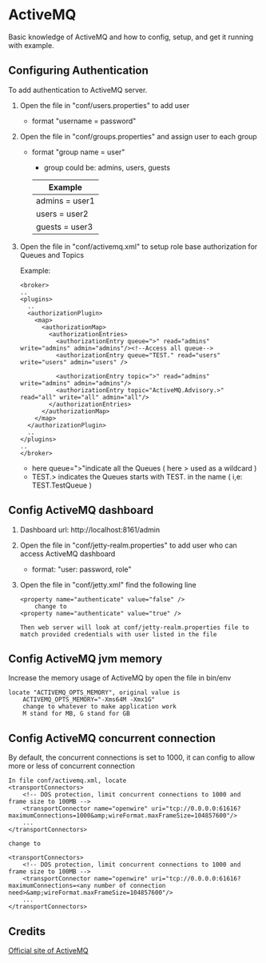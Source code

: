# ActiveMQ
Basic knowledge of ActiveMQ and how to config, setup, and get it running with example.

## Configuring Authentication
To add authentication to ActiveMQ server.

1. Open the file in "conf/users.properties" to add user
    - format "username = password"
2. Open the file in "conf/groups.properties" and assign user to each group
    - format "group name = user"
      -  group could be: admins, users, guests</br>
        
        |  Example      |
        |---------------|
        | admins = user1|
        | users = user2 |
        | guests = user3|

3. Open the file in "conf/activemq.xml" to setup role base authorization for Queues and Topics

    Example:
    ```
    <broker> 
    .. 
    <plugins> 
      .. 
      <authorizationPlugin> 
        <map> 
          <authorizationMap> 
            <authorizationEntries> 
              <authorizationEntry queue=">" read="admins" write="admins" admin="admins"/><!--Access all queue-->
              <authorizationEntry queue="TEST." read="users" write="users" admin="users" />

              <authorizationEntry topic=">" read="admins" write="admins" admin="admins"/>
              <authorizationEntry topic="ActiveMQ.Advisory.>" read="all" write="all" admin="all"/> 
            </authorizationEntries> 
          </authorizationMap> 
        </map> 
      </authorizationPlugin> 
      .. 
    </plugins> 
    .. 
    </broker>
    ```
    * here queue=">"indicate all the Queues ( here > used as a wildcard )
    * TEST.> indicates the Queues starts with TEST.  in the name ( i,e: TEST.TestQueue )


## Config ActiveMQ dashboard
1. Dashboard url: http://localhost:8161/admin
2. Open the file in "conf/jetty-realm.properties" to add user who can access ActiveMQ dashboard
    - format: "user: password, role"

3. Open the file in "conf/jetty.xml" find the following line
    ```
    <property name="authenticate" value="false" />
        change to 
    <property name="authenticate" value="true" />

    Then web server will look at conf/jetty-realm.properties file to match provided credentials with user listed in the file

    ```

## Config ActiveMQ jvm memory
Increase the memory usage of ActiveMQ by open the file in bin/env
    
```
locate "ACTIVEMQ_OPTS_MEMORY", original value is
    ACTIVEMQ_OPTS_MEMORY="-Xms64M -Xmx1G"
    change to whatever to make application work
    M stand for MB, G stand for GB
```

## Config ActiveMQ concurrent connection
By default, the concurrent connections is set to 1000, it can config to allow more or less of concurrent connection

```
In file conf/activemq.xml, locate
<transportConnectors>
    <!-- DOS protection, limit concurrent connections to 1000 and frame size to 100MB -->
    <transportConnector name="openwire" uri="tcp://0.0.0.0:61616?maximumConnections=1000&amp;wireFormat.maxFrameSize=104857600"/>
    ...
</transportConnectors>

change to

<transportConnectors>
    <!-- DOS protection, limit concurrent connections to 1000 and frame size to 100MB -->
    <transportConnector name="openwire" uri="tcp://0.0.0.0:61616?maximumConnections=<any number of connection need>&amp;wireFormat.maxFrameSize=104857600"/>
    ...
</transportConnectors>
```

## Credits
[Official site of ActiveMQ](https://activemq.apache.org)